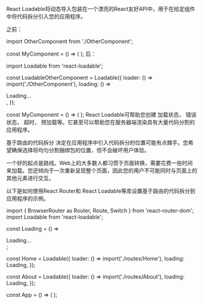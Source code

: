 
React Loadable将动态导入包装在一个漂亮的React友好API中，用于在给定组件中将代码拆分引入您的应用程序。

之前：

import OtherComponent from './OtherComponent';

const MyComponent = () => (
  <OtherComponent/>
);
后：

import Loadable from 'react-loadable';

const LoadableOtherComponent = Loadable({
  loader: () => import('./OtherComponent'),
  loading: () => <div>Loading...</div>,
});

const MyComponent = () => (
  <LoadableOtherComponent/>
);
React Loadable可帮助您创建 加载状态， 错误状态， 超时， 预加载等。它甚至可以帮助您在服务器端渲染具有大量代码分割的应用程序。



基于路由的代码拆分
决定在应用程序中引入代码拆分的位置可能有点棘手。您希望确保选择将均匀分割捆绑包的位置，但不会破坏用户体验。

一个好的起点是路线。Web上的大多数人都习惯于页面转换，需要花费一些时间来加载。您还倾向于一次重新呈现整个页面，因此您的用户不可能同时与页面上的其他元素进行交互。

以下是如何使用React Router和 React Loadable等库设置基于路由的代码拆分到应用程序的示例。

import { BrowserRouter as Router, Route, Switch } from 'react-router-dom';
import Loadable from 'react-loadable';

const Loading = () => <div>Loading...</div>;

const Home = Loadable({
  loader: () => import('./routes/Home'),
  loading: Loading,
});

const About = Loadable({
  loader: () => import('./routes/About'),
  loading: Loading,
});

const App = () => (
  <Router>
    <Switch>
      <Route exact path="/" component={Home}/>
      <Route path="/about" component={About}/>
    </Switch>
  </Router>
);